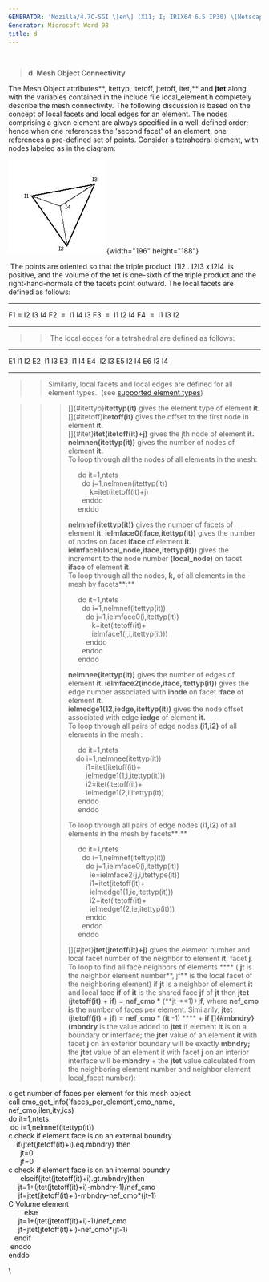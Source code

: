 ```yaml
---
GENERATOR: 'Mozilla/4.7C-SGI \[en\] (X11; I; IRIX64 6.5 IP30) \[Netscape\]'
Generator: Microsoft Word 98
title: d
---
```


 

> **d. Mesh Object Connectivity**

The Mesh Object attributes**, itettyp, itetoff, jtetoff, itet,** and
**jtet** along with the variables contained in the include file
local\_element.h completely describe the mesh connectivity. The
following discussion is based on the concept of local facets and local
edges for an element. The nodes comprising a given element are always
specified in a well-defined order; hence when one references the 'second
facet' of an element, one references a pre-defined set of points.
Consider a tetrahedral element, with nodes labeled as in the diagram:

![](../images/Image232.jpg){width="196" height="188"}

 The points are oriented so that the triple product  I1I2 . I2I3 x I2I4 
is positive, and the volume of the tet is one-sixth of the triple
product and the right-hand-normals of the facets point outward. The
local facets are defined as follows:

  ----- ---- ---- ---- ----
  F1    =    I2   I3   I4
  F2    =    I1   I4   I3
  F3    =    I1   I2   I4
  F4    =    I1   I3   I2
  ----- ---- ---- ---- ----

> >  The local edges for a tetrahedral are defined as follows:

  ----- ---- ----
  E1    I1   I2
  E2    I1   I3
  E3    I1   I4
  E4    I2   I3
  E5    I2   I4
  E6    I3   I4
  ----- ---- ----

> > Similarly, local facets and local edges are defined for all element
> > types.  (see [supported element types](supported.html))

> > > []{#itettyp}**itettyp(it)** gives the element type of element
> > > **it.**\
> > > []{#itetoff}**itetoff(it)** gives the offset to the first node in
> > > element **it.**\
> > > []{#itet}**itet(itetoff(it)+j)** gives the jth node of element
> > > **it.**\
> > > **nelmnen(itettyp(it))** gives the number of nodes of element
> > > **it.**\
> > > To loop through all the nodes of all elements in the mesh:
> > >
> > >      do it=1,ntets\
> > >        do j=1,nelmnen(itettyp(it))\
> > >            k=itet(itetoff(it)+j)\
> > >        enddo\
> > >      enddo
> > >
> > > **nelmnef(itettyp(it))** gives the number of facets of element
> > > **it**. **ielmface0(iface,itettyp(it))** gives the number of nodes
> > > on facet **iface** of element **it**.
> > > **ielmface1(local\_node,iface,itettyp(it))** gives the increment
> > > to the node number **(local\_node)** on facet **iface** of element
> > > **it.**\
> > > To loop through all the nodes, **k,** of all elements in the mesh
> > > by facets**:**
> > >
> > >      do it=1,ntets\
> > >        do i=1,nelmnef(itettyp(it))\
> > >          do j=1,ielmface0(i,itettyp(it))\
> > >             k=itet(itetoff(it)+\
> > >             ielmface1(j,i,itettyp(it)))\
> > >          enddo\
> > >        enddo\
> > >      enddo
> > >
> > > **nelmnee(itettyp(it))** gives the number of edges of element
> > > **it. ielmface2(inode,iface,itettyp(it))** gives the edge number
> > > associated with **inode** on facet **iface** of element **it.**\
> > > **ielmedge1(12,iedge,itettyp(it))** gives the node offset
> > > associated with edge **iedge** of element **it.**\
> > > To loop through all pairs of edge nodes **(i1,i2)** of all
> > > elements in the mesh :
> > >
> > >      do it=1,ntets\
> > >     do i=1,nelmnee(itettyp(it))\
> > >          i1=itet(itetoff(it)+\
> > >          ielmedge1(1,i,itettyp(it)))\
> > >          i2=itet(itetoff(it)+\
> > >          ielmedge1(2,i,itettyp(it))\
> > >      enddo\
> > >      enddo
> > >
> > > To loop through all pairs of edge nodes (**i1,i2**) of all
> > > elements in the mesh by facets**:**
> > >
> > >      do it=1,ntets\
> > >        do i=1,nelmnef(itettyp(it))\
> > >          do j=1,ielmface0(i,itettyp(it))\
> > >            ie=ielmface2(j,i,itettype(it))\
> > >            i1=itet(itetoff(it)+\
> > >            ielmedge1(1,ie,itettyp(it)))\
> > >            i2=itet(itetoff(it)+\
> > >            ielmedge1(2,ie,itettyp(it)))\
> > >          enddo\
> > >        enddo\
> > >      enddo
> > >
> > > []{#jtet}**jtet(jtetoff(it)+j)** gives the element number and
> > > local facet number of the neighbor to element **it**, facet
> > > **j**.\
> > > To loop to find all face neighbors of elements **** ( **jt** is
> > > the neighbor element number**, jf** is the local facet of the
> > > neighboring element) if **jt** is a neighbor of element **it** and
> > > local face **if** of **it** is the shared face **jf** of **jt**
> > > then **jtet** (**jtetoff(it)** + **if**) = **nef\_cmo \***
> > > (**jt-**1)+**jf,** where **nef\_cmo i**s the number of faces per
> > > element. Similarily, **jtet** (**jtetoff(jt)** + **jf**) =
> > > **nef\_cmo \*** (**it** -1) **** + **if []{#mbndry}(mbndry** is
> > > the value added to **jtet** if element **it** is on a boundary or
> > > interface; the **jtet** value of an element **it** with facet
> > > **j** on an exterior boundary will be exactly **mbndry;** the
> > > **jtet** value of an element it with facet **j** on an interior
> > > interface will be **mbndry** + the **jtet** value calculated from
> > > the neighboring element number and neighbor element local\_facet
> > > number):

c get number of faces per element for this mesh object\
call cmo\_get\_info(\`faces\_per\_element',cmo\_name,\
nef\_cmo,ilen,ity,ics)\
do it=1,ntets\
 do i=1,nelmnef(itettyp(it))\
c check if element face is on an external boundry\
    if(jtet(jtetoff(it)+i).eq.mbndry) then\
      jt=0\
      jf=0\
c check if element face is on an internal boundry\
      elseif(jtet(jtetoff(it)+i).gt.mbndry)then\
     jt=1+(jtet(jtetoff(it)+i)-mbndry-1)/nef\_cmo\
     jf=jtet(jtetoff(it)+i)-mbndry-nef\_cmo\*(jt-1)\
C Volume element\
        else\
     jt=1+(jtet(jtetoff(it)+i)-1)/nef\_cmo\
     jf=jtet(jtetoff(it)+i)-nef\_cmo\*(jt-1)\
   endif\
 enddo\
enddo

\
